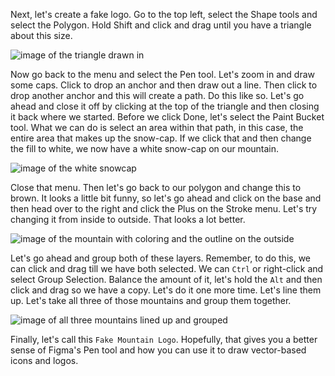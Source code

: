 Next, let's create a fake logo. Go to the top left, select the Shape tools and select the Polygon. Hold Shift and click and drag until you have a triangle about this size. 

![image of the triangle drawn in](https://res.cloudinary.com/dg3gyk0gu/image/upload/v1548103542/transcript-images/figma-duplicate-grouped-vectors-to-create-a-patterned-logo-in-figma-triangle.jpg)

Now go back to the menu and select the Pen tool. Let's zoom in and draw some caps. Click to drop an anchor and then draw out a line. Then click to drop another anchor and this will create a path. Do this like so. Let's go ahead and close it off by clicking at the top of the triangle and then closing it back where we started. Before we click Done, let's select the Paint Bucket tool. What we can do is select an area within that path, in this case, the entire area that makes up the snow-cap. If we click that and then change the fill to white, we now have a white snow-cap on our mountain.

![image of the white snowcap](https://res.cloudinary.com/dg3gyk0gu/image/upload/v1548103546/transcript-images/figma-duplicate-grouped-vectors-to-create-a-patterned-logo-in-figma-snowcap.jpg)

Close that menu. Then let's go back to our polygon and change this to brown. It looks a little bit funny, so let's go ahead and click on the base and then head over to the right and click the Plus on the Stroke menu. Let's try changing it from inside to outside. That looks a lot better.

![image of the mountain with coloring and the outline on the outside](https://res.cloudinary.com/dg3gyk0gu/image/upload/v1548103546/transcript-images/figma-duplicate-grouped-vectors-to-create-a-patterned-logo-in-figma-outside.jpg)

Let's go ahead and group both of these layers. Remember, to do this, we can click and drag till we have both selected. We can `Ctrl` or right-click and select Group Selection. Balance the amount of it, let's hold the `Alt` and then click and drag so we have a copy. Let's do it one more time. Let's line them up. Let's take all three of those mountains and group them together. 

![image of all three mountains lined up and grouped](https://res.cloudinary.com/dg3gyk0gu/image/upload/v1548103529/transcript-images/figma-duplicate-grouped-vectors-to-create-a-patterned-logo-in-figma-mtngroup.jpg)

Finally, let's call this `Fake Mountain Logo`. Hopefully, that gives you a better sense of Figma's Pen tool and how you can use it to draw vector-based icons and logos.
